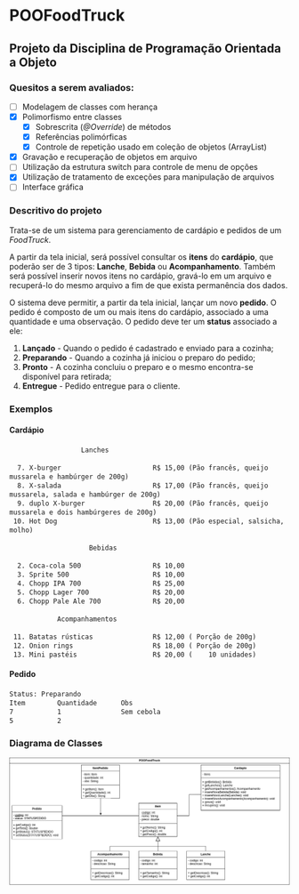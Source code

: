 # POOFoodTruck
## Projeto da Disciplina de Programação Orientada a Objeto
### Quesitos a serem avaliados:

- [ ] Modelagem de classes com herança
- [x] Polimorfismo entre classes
     - [x] Sobrescrita (*@Override*) de métodos
     - [x] Referências polimórficas
     - [x] Controle de repetição usado em coleção de objetos (ArrayList)
- [x] Gravação e recuperação de objetos em arquivo
- [ ] Utilização da estrutura switch para controle de menu de opções
- [x] Utilização de tratamento de exceções para manipulação de arquivos
- [ ] Interface gráfica

### Descritivo do projeto

Trata-se de um sistema para gerenciamento de cardápio e pedidos de um *FoodTruck*.

A partir da tela inicial, será possível consultar os **itens** do **cardápio**, que poderão ser de 3 tipos: **Lanche**, **Bebida** ou **Acompanhamento**. Também será possível inserir novos itens no cardápio, gravá-lo em um arquivo e recuperá-lo do mesmo arquivo a fim de que exista permanência dos dados.

O sistema deve permitir, a partir da tela inicial, lançar um novo **pedido**. O pedido é composto de um ou mais itens do cardápio, associado a uma quantidade e uma observação. O pedido deve ter um **status** associado a ele:
1. **Lançado** - Quando o pedido é cadastrado e enviado para a cozinha;
2. **Preparando** - Quando a cozinha já iniciou o preparo do pedido;
3. **Pronto** - A cozinha concluiu o preparo e o mesmo encontra-se disponível para retirada;
4. **Entregue** - Pedido entregue para o cliente.

### Exemplos
#### Cardápio
 ```
                   Lanches

   7. X-burger                       R$ 15,00 (Pão francês, queijo mussarela e hambúrger de 200g)
   8. X-salada                       R$ 17,00 (Pão francês, queijo mussarela, salada e hambúrger de 200g)
   9. duplo X-burger                 R$ 20,00 (Pão francês, queijo mussarela e dois hambúrgeres de 200g)
  10. Hot Dog                        R$ 13,00 (Pão especial, salsicha, molho)

                     Bebidas

   2. Coca-cola 500                  R$ 10,00
   3. Sprite 500                     R$ 10,00
   4. Chopp IPA 700                  R$ 25,00
   5. Chopp Lager 700                R$ 20,00
   6. Chopp Pale Ale 700             R$ 20,00

             Acompanhamentos

  11. Batatas rústicas               R$ 12,00 ( Porção de 200g)
  12. Onion rings                    R$ 18,00 ( Porção de 200g)
  13. Mini pastéis                   R$ 20,00 (    10 unidades)

 ```
#### Pedido
```
Status: Preparando
Item		Quantidade		Obs
7			1				Sem cebola
5			2
```
### Diagrama de Classes
![POOFoodTruck](/assets/PUCPOOFoodTruck.drawio.png)